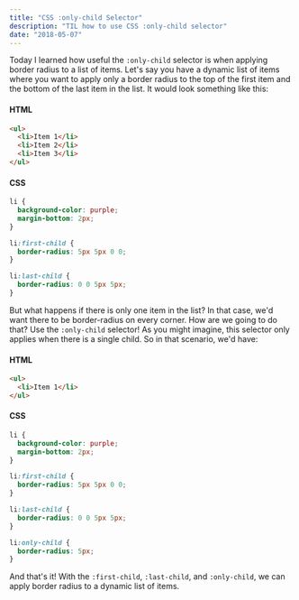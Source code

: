 ```yaml
---
title: "CSS :only-child Selector"
description: "TIL how to use CSS :only-child selector"
date: "2018-05-07"
---
```


Today I learned how useful the `:only-child` selector is when applying
border radius to a list of items. Let's say you have a dynamic list of
items where you want to apply only a border radius to the top of the
first item and the bottom of the last item in the list. It would look
something like this:

#### HTML
```html
<ul>
  <li>Item 1</li>
  <li>Item 2</li>
  <li>Item 3</li>
</ul>
```

#### CSS
```css
li {
  background-color: purple;
  margin-bottom: 2px;
}

li:first-child {
  border-radius: 5px 5px 0 0;
}

li:last-child {
  border-radius: 0 0 5px 5px;
}
```

But what happens if there is only one item in the list? In
that case, we'd want there to be border-radius on every corner.
How are we going to do that? Use the `:only-child` selector!
As you might imagine, this selector only applies when there is a single
child. So in that scenario, we'd have:

#### HTML
```html
<ul>
  <li>Item 1</li>
</ul>
```

#### CSS
```css
li {
  background-color: purple;
  margin-bottom: 2px;
}

li:first-child {
  border-radius: 5px 5px 0 0;
}

li:last-child {
  border-radius: 0 0 5px 5px;
}

li:only-child {
  border-radius: 5px;
}
```

And that's it! With the `:first-child`, `:last-child`, and
`:only-child`, we can apply border radius to a dynamic list of items.

